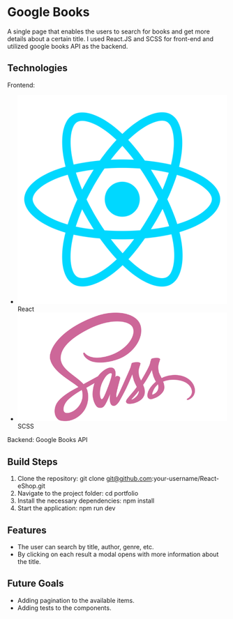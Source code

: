 # Google Books

A single page that enables the users to search for books and get more details about a certain title. I used React.JS and SCSS for front-end and utilized google books API as the backend.

## Technologies

Frontend:

- ![React Icon](./src/assets/React.png) React
- ![SCSS Icon](./src/assets/Sass.png) SCSS

Backend: Google Books API

## Build Steps

1. Clone the repository: git clone git@github.com:your-username/React-eShop.git
2. Navigate to the project folder: cd portfolio
3. Install the necessary dependencies: npm install
4. Start the application: npm run dev

## Features

- The user can search by title, author, genre, etc.
- By clicking on each result a modal opens with more information about the title.

## Future Goals

- Adding pagination to the available items.
- Adding tests to the components.

